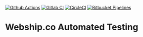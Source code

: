 [![Github Actions](https://github.com/webshipco/webshipco-automated-testing/actions/workflows/github-actions.yml/badge.svg?branch=main)](https://github.com/webshipco/webshipco-automated-testing/actions)
[![Gitlab CI](https://gitlab.com/webshipco/webshipco-automated-testing/badges/main/pipeline.svg?job=karma&key_text=Gitlab+CI&key_width=60)](https://gitlab.com/webshipco/webshipco-automated-testing/-/pipelines)
[![CircleCI](https://dl.circleci.com/status-badge/img/gh/webshipco/webshipco-automated-testing/tree/main.svg?style=svg)](https://dl.circleci.com/status-badge/redirect/gh/webshipco/webshipco-automated-testing/tree/main)
[![Bitbucket Pipelines](https://img.shields.io/bitbucket/pipelines/webshipco/webshipco-automated-testing/main.svg?job=karma&key_text=Bitbucket&key_width=60)](https://bitbucket.org/webshipco/webshipco-automated-testing/pipelines)
# Webship.co Automated Testing